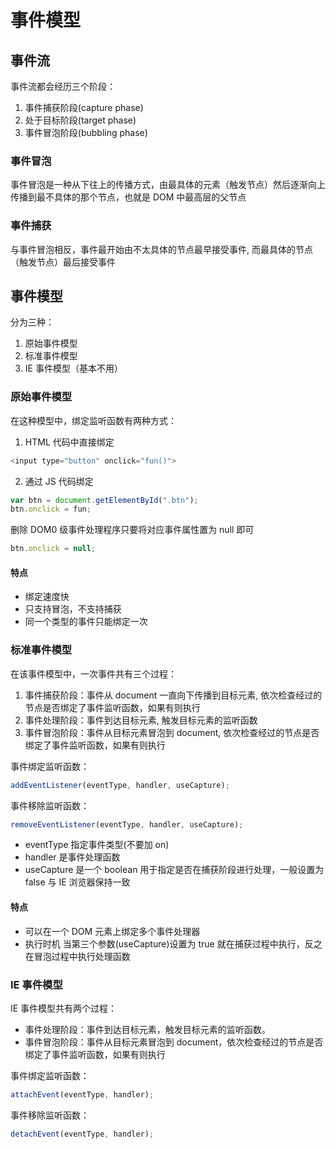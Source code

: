 # 事件模型

## 事件流

事件流都会经历三个阶段：

1. 事件捕获阶段(capture phase)
2. 处于目标阶段(target phase)
3. 事件冒泡阶段(bubbling phase)

### 事件冒泡

事件冒泡是一种从下往上的传播方式，由最具体的元素（触发节点）然后逐渐向上传播到最不具体的那个节点，也就是 DOM 中最高层的父节点

### 事件捕获

与事件冒泡相反，事件最开始由不太具体的节点最早接受事件, 而最具体的节点（触发节点）最后接受事件

## 事件模型

分为三种：

1. 原始事件模型
2. 标准事件模型
3. IE 事件模型（基本不用）

### 原始事件模型

在这种模型中，绑定监听函数有两种方式：

1. HTML 代码中直接绑定

```js
<input type="button" onclick="fun()">
```

2. 通过 JS 代码绑定

```js
var btn = document.getElementById(".btn");
btn.onclick = fun;
```

删除 DOM0 级事件处理程序只要将对应事件属性置为 null 即可

```js
btn.onclick = null;
```

#### 特点

- 绑定速度快
- 只支持冒泡，不支持捕获
- 同一个类型的事件只能绑定一次

### 标准事件模型

在该事件模型中，一次事件共有三个过程：

1. 事件捕获阶段：事件从 document 一直向下传播到目标元素, 依次检查经过的节点是否绑定了事件监听函数，如果有则执行
2. 事件处理阶段：事件到达目标元素, 触发目标元素的监听函数
3. 事件冒泡阶段：事件从目标元素冒泡到 document, 依次检查经过的节点是否绑定了事件监听函数，如果有则执行

事件绑定监听函数：

```js
addEventListener(eventType, handler, useCapture);
```

事件移除监听函数：

```js
removeEventListener(eventType, handler, useCapture);
```

- eventType 指定事件类型(不要加 on)
- handler 是事件处理函数
- useCapture 是一个 boolean 用于指定是否在捕获阶段进行处理，一般设置为 false 与 IE 浏览器保持一致

#### 特点

- 可以在一个 DOM 元素上绑定多个事件处理器
- 执行时机
  当第三个参数(useCapture)设置为 true 就在捕获过程中执行，反之在冒泡过程中执行处理函数

### IE 事件模型

IE 事件模型共有两个过程：

- 事件处理阶段：事件到达目标元素，触发目标元素的监听函数。
- 事件冒泡阶段：事件从目标元素冒泡到 document，依次检查经过的节点是否绑定了事件监听函数，如果有则执行

事件绑定监听函数：

```js
attachEvent(eventType, handler);
```

事件移除监听函数：

```js
detachEvent(eventType, handler);
```
